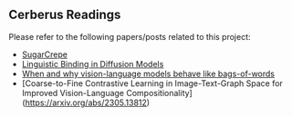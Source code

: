 ## Cerberus Readings
Please refer to the following papers/posts related to this project:
- [SugarCrepe](https://arxiv.org/abs/2306.14610)
- [Linguistic Binding in Diffusion Models](https://arxiv.org/abs/2306.08877)
- [When and why vision-language models behave like bags-of-words](https://arxiv.org/abs/2210.01936)
- [Coarse-to-Fine Contrastive Learning in Image-Text-Graph Space for Improved Vision-Language Compositionality] (https://arxiv.org/abs/2305.13812)
